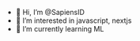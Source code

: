 - 👋 Hi, I’m @SapiensID
- 👀 I’m interested in javascript, nextjs
- 🌱 I’m currently learning ML

<!---
SapiensID/SapiensID is a ✨ special ✨ repository because its `README.md` (this file) appears on your GitHub profile.
You can click the Preview link to take a look at your changes.
--->

